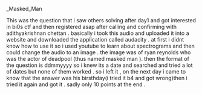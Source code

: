 _Masked_Man

This was the question that i saw others solving after day1 and got interested in bi0s ctf and then registered asap after calling and confirming with adithyakrishnan chettan . 
basically i took this audio and uploaded it into a website and downloaded the application called audacity . at first i didnt know how to use it so i used youtube to learn about spectrograms and then could change the audio to an image . the image was of ryan reynolds who was the actor of deadpool (thus named masked man ). then the format of the question is ddmmyyyy so i knew its a date and searched and tried a lot of dates but none of them worked . so i left it , on the next day i came to know that the answer was his birsthday(i tried it b4 and got wrong)then i tried it again and got it . sadly only 10 points at the end .


